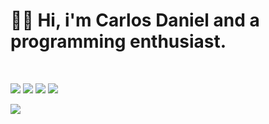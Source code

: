 <h1>👨‍💻 Hi, i'm Carlos Daniel and a programming enthusiast.</h1>
<br>

<p>
  <img src="https://img.shields.io/badge/-HTML-orange?style=for-the-badge&logo=html5&logoColor=white">
  <img src="https://img.shields.io/badge/-CSS-blue?style=for-the-badge&logo=css3&logoColor=white">
  <img src="https://img.shields.io/badge/-Javascript-yellow?style=for-the-badge&logo=Javascript&logoColor=white">
  <img src="https://img.shields.io/badge/-Python-3b5998?style=for-the-badge&logo=Python&logoColor=white">
</p>

<a href="https://github.com/anuraghazra/github-readme-stats">
  <img src="https://github-readme-stats.vercel.app/api/?username=z3ox1s&theme=dark"/>
</a>
